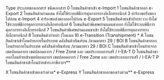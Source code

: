 


Type
ประเภทของเอกสาร
ชนิดเอกสาร
0
ใบขนสินค้าขาเข้า
e-Import
1
ใบขนสินค้าขาออก
e-Export
2
ใบขนสินค้าผ่านแดน
ยังไม่ใช้ระบบพิธีการศุลกากรทางอิเล็กทรอนิกส์
3
คำร้องขอรับของไปก่อน
e-Import
4
คำร้องขอส่งของออกไปก่อน
e-Export
5
ใบขนสินค้าขาเข้าปากระวาง
ยังไม่ใช้ระบบพิธีการศุลกากรทางอิเล็กทรอนิกส์
6
ใบขนสินค้าพิเศษผ่านแดนขาออก
ยังไม่ใช้ระบบพิธีการศุลกากรทางอิเล็กทรอนิกส์
7
ใบขนสินค้าพิเศษผ่านแดนขาเข้า
ยังไม่ใช้ระบบพิธีการศุลกากรทางอิเล็กทรอนิกส์
8
ใบขนสินค้าถ่ายลำ (ใบแนบ 9)
e-Transition (Transhipment) *
A
ใบขนสินค้าขาเข้าโอนย้ายภายในประเทศ
คลังสินค้าทัณฑ์บน /ตามมาตรา 29 / BOI
B
ใบขนสินค้าขาออกโอนย้ายภายในประเทศ
คลังสินค้าทัณฑ์บน /ตามมาตรา 29 / BOI
C
ใบขนสินค้าขาเข้าโอนย้ายจากเขตปลอดอากร
เขตปลอดอากร / Free Zone และ เขตประกอบการเสรี /  I-EA-T
D
ใบขนสินค้าขาออกโอนย้ายเข้าเขตปลอดอากร
เขตปลอดอากร / Free Zone และ เขตประกอบการเสรี /  I-EA-T
P
ใบขนสินค้าขาเข้าโอนย้ายชำระภาษีอากร**

X
ใบขนสินค้าขาเข้าของเร่งด่วน*
e-Express
Y
ใบขนสินค้าขาออกของเร่งด่วน**
e-Express
<!--stackedit_data:
eyJoaXN0b3J5IjpbNDgxNDE1MDIxXX0=
-->
